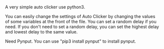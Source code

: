 A very simple auto clicker use python3.

You can easily change the settings of Auto Clicker by changing the values ​​of some variables at the front of the file.
You can set a random delay if you need. If you don't need to set a random delay, you can set the highest delay and lowest delay to the same value.

Need Pynput.
You can use "pip3 install pynput" to install pynput.
